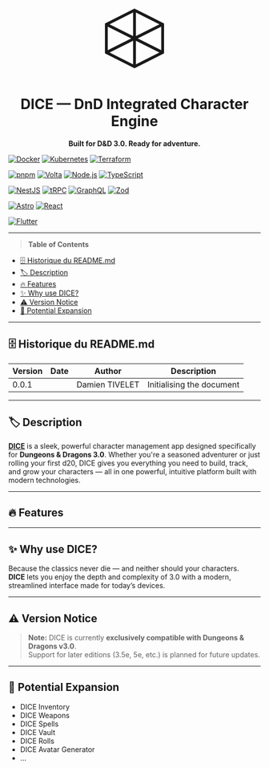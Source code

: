 <p>
  <div style="display: flex; flex-direction: column; justify-content: center; align-items: center;">
    <svg xmlns="http://www.w3.org/2000/svg" viewBox="0 0 80 80" fill="currentColor" preserveAspectRatio="xMidYMid meet" role="img" aria-label="DICE logomark" height="150">
      <g transform="translate(10, 10)" stroke="currentColor" fill="none" stroke-width="3">
        <polygon points="30,0 60,15 60,45 30,60 0,45 0,15" />
        <line x1="30" y1="0" x2="30" y2="60" />
        <line x1="0" y1="15" x2="60" y2="45" />
        <line x1="0" y1="45" x2="60" y2="15" />
      </g>
    </svg>
    <h1 style="text-align: center;">DICE — DnD Integrated Character Engine</h1>
    <b>Built for D&D 3.0. Ready for adventure.</b>
  </div>
</p>

[![Docker](https://img.shields.io/badge/Docker-28.x-4B83F1?style=flat-square&logo=docker)](https://www.docker.com/)
[![Kubernetes](https://img.shields.io/badge/Kubernetes-1.33.x-326CE5?style=flat-square&logo=kubernetes)](https://kubernetes.io/)
[![Terraform](https://img.shields.io/badge/Terraform-1.12.x-7B42BC?style=flat-square&logo=terraform)](https://developer.hashicorp.com/terraform)

[![pnpm](https://img.shields.io/badge/pnpm-10.x-F69220?style=flat-square&logo=pnpm)](https://pnpm.io/)
[![Volta](https://img.shields.io/badge/Volta-2.x-257A83?style=flat-square&logo=lightning)](https://volta.sh/)
[![Node.js](https://img.shields.io/badge/Node.js-22.17.x-339933?style=flat-square&logo=nodedotjs)](https://nodejs.org/)
[![TypeScript](https://img.shields.io/badge/TypeScript-5.x-3178C6?style=flat-square&logo=typescript)](https://www.typescriptlang.org/)

[![NestJS](https://img.shields.io/badge/NestJS-11.x-E0234E?style=flat-square&logo=nestjs)](https://nestjs.com/)
[![tRPC](https://img.shields.io/badge/tRPC-11.x-317EB9?style=flat-square&logo=trpc)](https://trpc.io/)
[![GraphQL](https://img.shields.io/badge/GraphQL-16.x-E10098?style=flat-square&logo=graphql)](https://graphql.org/)
[![Zod](https://img.shields.io/badge/Zod-4.x-408AFE?style=flat-square&logo=zod)](https://zod.dev/)

[![Astro](https://img.shields.io/badge/Astro-5.x-F041FF?style=flat-square&logo=astro)](https://astro.build/)
[![React](https://img.shields.io/badge/React-19.x-58C4DC?style=flat-square&logo=react)](https://react.dev/)

[![Flutter](https://img.shields.io/badge/Flutter-4.x-027DFD?style=flat-square&logo=flutter)](https://flutter.dev/)

---

> **Table of Contents**

- [🗄️ Historique du README.md](#️-historique-du-readmemd)
- [🏷️ Description](#️-description)
- [🔥 Features](#-features)
- [✨ Why use DICE?](#-why-use-dice)
- [⚠️ Version Notice](#️-version-notice)
- [🔗 Potential Expansion](#-potential-expansion)

---

## 🗄️ Historique du README.md

| Version | Date | Author         | Description               |
| ------- | ---- | -------------- | ------------------------- |
| 0.0.1   |      | Damien TIVELET | Initialising the document |

---

## 🏷️ Description

**[DICE](https://github.com/windagency/dice/)** is a sleek, powerful character management app designed specifically for **Dungeons & Dragons 3.0**. Whether you're a seasoned adventurer or just rolling your first d20, DICE gives you everything you need to build, track, and grow your characters — all in one powerful, intuitive platform built with modern technologies.

---

## 🔥 Features

---

## ✨ Why use DICE?

Because the classics never die — and neither should your characters.  
**DICE** lets you enjoy the depth and complexity of 3.0 with a modern, streamlined interface made for today’s devices.

---

## ⚠️ Version Notice

> **Note:** DICE is currently **exclusively compatible with Dungeons & Dragons v3.0**.  
> Support for later editions (3.5e, 5e, etc.) is planned for future updates.

---

## 🔗 Potential Expansion

- DICE Inventory
- DICE Weapons
- DICE Spells
- DICE Vault
- DICE Rolls
- DICE Avatar Generator
- ...

<!--

📦
├── 📂 /
│   ├── 📂 /
│   │   ├── 📂 /
│   │   │   ├── 📂 /
│   │   │   │   ├── 📂 /
│   │   │   │   │   ├── 📂 /
│   │   │   │   │   │   └── 📜
│   │   │   │   │   └── 📜
│   │   │   │   └── 📜
│   │   │   └── 📜
│   │   └── 📂 /
│   │       └── 📂 /
│   │           └── 📂 /
│   │               └──  📂 /
│   │                    └── 📜
│   └── 📜
└── 📂 /
    └── 📂 /
        └── 📂 /
            └── 📂 /
                └── 📂 /
                    └──  📂 /
                         └── 📜
-->
